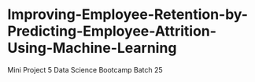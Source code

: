 # Improving-Employee-Retention-by-Predicting-Employee-Attrition-Using-Machine-Learning
Mini Project 5 Data Science Bootcamp Batch 25
